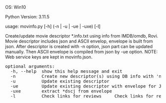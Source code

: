 OS:             Win10

Python Version: 3.11.5

usage: movinfo.py [-h] (-n | -u | -ue | -uxe) [-l]

Create/update movie descriptor *.info.txt using info from IMDB/omdb, Rovi.
Movie descriptor includes json and ASCII envelop, envelope is built from json.
After descriptor is created with -n option, json part can be updated manually. 
Then ASCII envelope is compiled from json by -ue option.
NOTE: Web service keys are kept in movinfo.json.
<pre>
optional arguments:
  -h, --help  show this help message and exit
  -n          Create new descriptor(s) using DB info with 'name', 'year' as movie seach arguments
  -u          Update existing descriptor
  -ue         Update existing descriptor with envelope for JSON
  -uxe        extract *dscj from envelope
  -l          Check links for reviews     Check links for reviews
</pre>
